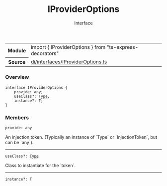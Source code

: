 <header class="symbol-info-header">    <h1 id="iprovideroptions">IProviderOptions</h1>    <label class="symbol-info-type-label interface">Interface</label>      </header>
<section class="symbol-info">      <table class="is-full-width">        <tbody>        <tr>          <th>Module</th>          <td>            <div class="lang-typescript">                <span class="token keyword">import</span> { IProviderOptions }                 <span class="token keyword">from</span>                 <span class="token string">"ts-express-decorators"</span>                            </div>          </td>        </tr>        <tr>          <th>Source</th>          <td>            <a href="https://romakita.github.io/ts-express-decorators/#//blob/v2.2.0/src/di/interfaces/IProviderOptions.ts#L0-L0">                di/interfaces/IProviderOptions.ts            </a>        </td>        </tr>                </tbody>      </table>    </section>

### Overview

<pre><code class="typescript-lang"><span class="token keyword">interface</span> IProviderOptions<T> <span class="token punctuation">{</span>
    provide<span class="token punctuation">:</span> <span class="token keyword">any</span><span class="token punctuation">;</span>
    useClass?<span class="token punctuation">:</span> <a href="#api/common/core/type"><span class="token">Type</span></a><T><span class="token punctuation">;</span>
    instance?<span class="token punctuation">:</span> T<span class="token punctuation">;</span>
<span class="token punctuation">}</span></code></pre>

### Members

<div class="method-overview"><pre><code class="typescript-lang">provide<span class="token punctuation">:</span> <span class="token keyword">any</span></code></pre></div>
An injection token. (Typically an instance of `Type` or `InjectionToken`, but can be `any`).
<hr />
<div class="method-overview"><pre><code class="typescript-lang">useClass?<span class="token punctuation">:</span> <a href="#api/common/core/type"><span class="token">Type</span></a><T></code></pre></div>
Class to instantiate for the `token`.
<hr />
<div class="method-overview"><pre><code class="typescript-lang">instance?<span class="token punctuation">:</span> T</code></pre></div>
